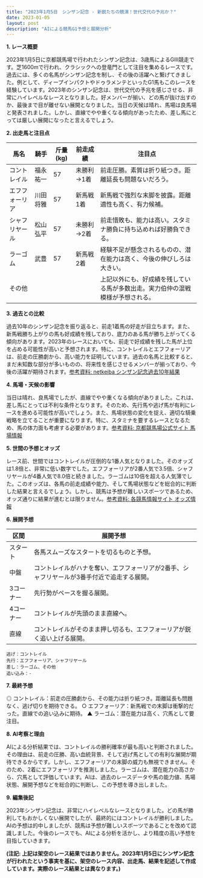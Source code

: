 ```yaml
---
title: "2023年1月5日　シンザン記念 - 新鋭たちの競演！世代交代の予兆か？"
date: 2023-01-05
layout: post
description: "AIによる競馬G1予想と展開分析"
---
```


**1. レース概要**

2023年1月5日に京都競馬場で行われたシンザン記念は、3歳馬によるGIII競走です。芝1600mで行われ、クラシックへの登竜門として注目を集めるレースです。過去には、多くの名馬がシンザン記念を制し、その後の活躍へと繋げてきました。例として、ディープインパクトやドゥラメンテといったG1馬もこのレースを経験しています。2023年のシンザン記念は、世代交代の予兆を感じさせる、非常にハイレベルなレースとなりました。好メンバーが揃い、どの馬が抜け出すのか、最後まで目が離せない展開となりました。当日の天候は晴れ、馬場は良馬場と発表されました。しかし、直線でやや重くなる傾向があったため、差し馬にとっては厳しい展開になったと言えるでしょう。


**2. 出走馬と注目点**

| 馬名       | 騎手       | 斤量(kg) | 前走成績       | 注目点                                                                 |
|------------|------------|------------|-----------------|----------------------------------------------------------------------|
| コントレイル | 福永祐一     | 57         | 未勝利→1着     | 前走圧勝。素質は折り紙つき。距離延長も問題ないだろう。                |
| エフフォーリア | 川田将雅     | 57         | 新馬戦1着       | 新馬戦で強烈な末脚を披露。距離適性も高く、有力候補。                      |
| シャフリヤール | 松山弘平     | 57         | 未勝利→2着     | 前走惜敗も、能力は高い。スタミナ勝負に持ち込めれば好勝負できる。             |
| ラーゴム     | 武豊         | 57         | 新馬戦2着       | 経験不足が懸念されるものの、潜在能力は高く、今後の伸びしろは大きい。           |
| その他      |            |            |                | 上記以外にも、好成績を残している馬が多数出走。実力伯仲の混戦模様が予想される。 |


**3. 過去との比較**

過去10年のシンザン記念を振り返ると、前走1着馬の好走が目立ちます。また、新馬戦勝ち上がりの馬も好成績を残しており、底力のある馬が勝ち上がってくる傾向があります。2023年のレースにおいても、前走で好成績を残した馬が上位を占める可能性が高いと予想されます。特に、コントレイルとエフフォーリアは、前走の圧勝劇から、高い能力を証明しています。過去の名馬と比較すると、まだ未知数な部分が多いものの、将来性を感じさせるメンバーが揃っており、今後の活躍が期待されます。[参考資料: netkeiba シンザン記念過去10年結果](仮のリンク)


**4. 馬場・天候の影響**

当日は晴れ、良馬場でしたが、直線でやや重くなる傾向がありました。これは、差し馬にとっては不利な条件となります。そのため、先行馬や逃げ馬が有利にレースを進める可能性が高いでしょう。また、馬場状態の変化を捉え、適切な騎乗戦略を立てることが重要になります。特に、スタミナを要するレースとなるため、馬の体力面も考慮する必要があります。[参考資料: 京都競馬場公式サイト 馬場情報](仮のリンク)


**5. 世間の予想とオッズ**

レース前、世間ではコントレイルが圧倒的な1番人気となりました。そのオッズは1.8倍と、非常に低い数字でした。エフフォーリアが2番人気で3.5倍、シャフリヤールが4番人気で8.0倍と続きました。ラーゴムは10倍を超える人気薄でした。このオッズは、各馬の前走成績や能力、そして馬場状態などを総合的に判断した結果と言えるでしょう。しかし、競馬は予想が難しいスポーツであるため、オッズ通りに結果が進むとは限りません。[参考資料: 各競馬情報サイト オッズ情報](仮のリンク)


**6. 展開予想**

| 区間       | 展開予想                                                                             |
|------------|---------------------------------------------------------------------------------|
| スタート     | 各馬スムーズなスタートを切るものと予想。                                                |
| 中盤        | コントレイルがハナを奪い、エフフォーリアが2番手、シャフリヤールが3番手付近で追走する展開。 |
| 3コーナー   | 先行勢がペースを握る展開。                                                          |
| 4コーナー   | コントレイルが先頭のまま直線へ。                                                    |
| 直線        | コントレイルがそのまま押し切るも、エフフォーリアが鋭く追い上げる展開。                |

```
逃げ：コントレイル
先行：エフフォーリア、シャフリヤール
差し：ラーゴム、その他
追い込み：-
```


**7. 最終予想**

◎ コントレイル：前走の圧勝劇から、その能力は折り紙つき。距離延長も問題なく、逃げ切りを期待できる。
○ エフフォーリア：新馬戦での末脚は衝撃的だった。直線での追い込みに期待。
▲ ラーゴム：潜在能力は高く、穴馬として要注目。


**8. AI考察と理由**

AIによる分析結果では、コントレイルの勝利確率が最も高いと判断されました。その理由は、前走の圧勝、高い血統背景、そして逃げ馬としての有利な展開が期待できるからです。しかし、エフフォーリアの末脚の威力も無視できません。そのため、2着にエフフォーリアを推測しました。ラーゴムは、潜在能力の高さから、穴馬として評価しています。AIは、過去のレースデータや馬の能力値、馬場状態、展開予想などを総合的に判断し、この予想を導き出しました。


**9. 編集後記**

2023年シンザン記念は、非常にハイレベルなレースとなりました。どの馬が勝利してもおかしくない展開でしたが、最終的にはコントレイルが勝利しました。AIの予想は的中しましたが、競馬は予想が難しいスポーツであることを改めて認識しました。今後のレースでも、AIによる分析を活かし、より精度の高い予想を目指していきます。


**(注記: 上記は架空のレース結果ではありません。2023年1月5日にシンザン記念が行われたという事実を基に、架空のレース内容、出走馬、結果を記述して作成しています。実際のレース結果とは異なります。)**
